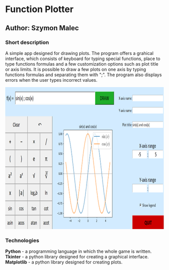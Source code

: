# Function Plotter
## Author: Szymon Malec

### Short description
A simple app designed for drawing plots. The program offers a grahical interface, which consists of keyboard for typing special functions, place to type functions formulas and a few customization options such as plot title or axis limits. It is possible to draw a few plots on one axis by typing functions formulas and separating them with ";". The program also displays errors when the user types incorrect values.

<img src="screenshot.png" width="900" height="450">

### Technologies
**Python** - a programming language in which the whole game is written. <br>
**Tkinter** - a python library designed for creating a graphical interface. <br>
**Matplotlib** - a python library designed for creating plots.
